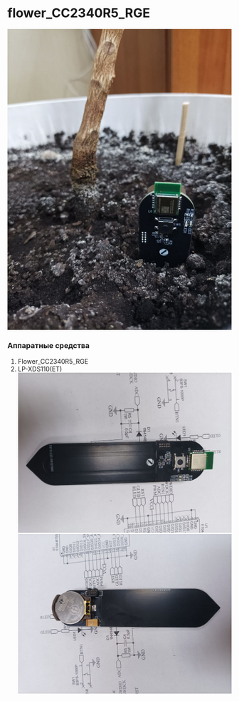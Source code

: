 # flower_CC2340R5_RGE
![](/images/photo_2025-10-31_19-16-54.jpg)
### Аппаратные средства
1. Flower_CC2340R5_RGE
2. LP-XDS110(ET)
![](/images/photo_2025-10-31_19-38-26.jpg)
![](/images/photo_2025-10-31_19-39-06.jpg)
